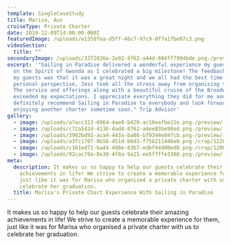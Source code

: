 ```yaml
---
template: SingleCaseStudy
title: Marisa, Aus
cruiseType: Private Charter
date: 2019-12-09T14:00:00.000Z
featuredImage: /uploads/e135dfea-d5ff-46c7-97c9-0f7a1fbe07c3.png
videoSection:
  title: ""
secondaryImage: /uploads/3372826a-2e92-4f62-a44d-804ff7994bde.png-/preview/-/enhance/14/
excerpt: '"Sailing in Paradise delivered a wonderful experience my guests and I
  on the Spirit of Gwonda as I celebrated a big milestone! The feedback from all
  my guests was that it was a great night and we all had the best time.  From a
  personal perspective, Jess took all the stress away from organising the event.
  The service and offerings along with a beautiful cruise of the Broadwater
  exceeded my expectations. I appreciate everything they did for me and will
  definitely recommend Sailing in Paradise to everybody and look forward to
  enjoying another charter sometime soon." Trip Advisor'
gallery:
  - image: /uploads/a7acc313-6964-4ae8-b420-ac18eafbe21e.png-/preview/-/enhance/13/
  - image: /uploads/c72a542d-4136-4ad4-8762-a4ee03be98ed.png-/preview/-/enhance/34/
  - image: /uploads/3902bd93-aca4-443a-ba86-b79344e84fcb.png-/preview/-/enhance/7/
  - image: /uploads/a3fc1707-0b56-451d-b6d3-f756211446e8.png-/crop/1220x1135/483,0/-/preview/-/enhance/29/
  - image: /uploads/c161ed71-bad4-498e-83b7-edbf44d00ed0.png-/crop/1200x1681/0,119/-/preview/-/enhance/27/
  - image: /uploads/92cac79a-8e30-4f8a-9a21-ee5f7ffe3308.png-/preview/-/enhance/20/
meta:
  description: It makes us so happy to help our guests celebrate their amazing
    achievements in life! We strive to create a memorable experience for them,
    just like it was for Marisa who organised a private charter with us to
    celebrate her graduation.
  title: Marisa's Private Chart Experience With Sailing in Paradise
---
```

It makes us so happy to help our guests celebrate their amazing achievements in life! We strive to create a memorable experience for them, just like it was for Marisa who organised a private charter with us to celebrate her graduation.
